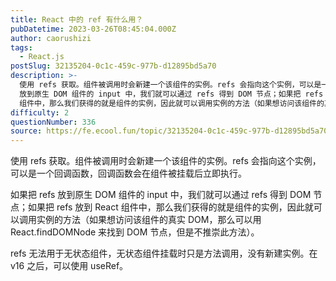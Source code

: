 ```yaml
---
title: React 中的 ref 有什么用？
pubDatetime: 2023-03-26T08:45:04.000Z
author: caorushizi
tags:
  - React.js
postSlug: 32135204-0c1c-459c-977b-d12895bd5a70
description: >-
  使用 refs 获取。组件被调用时会新建一个该组件的实例。refs 会指向这个实例，可以是一个回调函数，回调函数会在组件被挂载后立即执行。 如果把 refs
  放到原生 DOM 组件的 input 中，我们就可以通过 refs 得到 DOM 节点；如果把 refs 放到 React
  组件中，那么我们获得的就是组件的实例，因此就可以调用实例的方法（如果想访问该组件的真实 DOM，那么可以用 React
difficulty: 2
questionNumber: 336
source: https://fe.ecool.fun/topic/32135204-0c1c-459c-977b-d12895bd5a70
---
```


使用 refs 获取。组件被调用时会新建一个该组件的实例。refs 会指向这个实例，可以是一个回调函数，回调函数会在组件被挂载后立即执行。

如果把 refs 放到原生 DOM 组件的 input 中，我们就可以通过 refs 得到 DOM 节点；如果把 refs 放到 React 组件中，那么我们获得的就是组件的实例，因此就可以调用实例的方法（如果想访问该组件的真实 DOM，那么可以用 React.findDOMNode 来找到 DOM 节点，但是不推崇此方法）。

refs 无法用于无状态组件，无状态组件挂载时只是方法调用，没有新建实例。在 v16 之后，可以使用 useRef。
